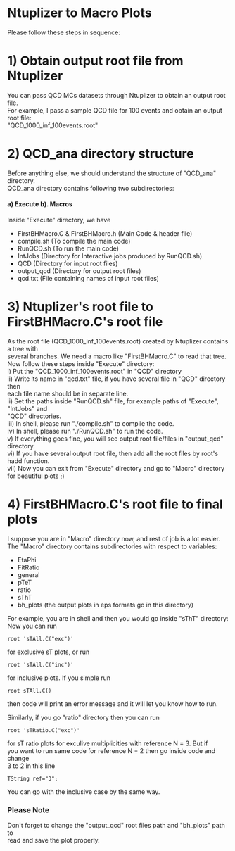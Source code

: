 # Ntuplizer to Macro Plots
Please follow these steps in sequence:
# 1) Obtain output root file from Ntuplizer
You can pass QCD MCs datasets through Ntuplizer to obtain an output root file.  
For example, I pass a sample QCD file for 100 events and obtain an output root file:  
"QCD_1000_inf_100events.root"  
# 2) QCD_ana directory structure
Before anything else, we should understand the structure of "QCD_ana" directory.  
QCD_ana directory contains following two subdirectories:    
#### a) Execute b). Macros    
Inside "Execute" directory, we have  
- FirstBHMacro.C & FirstBHMacro.h (Main Code & header file)
- compile.sh (To compile the main code)
- RunQCD.sh (To run the main code)
- IntJobs (Directory for Interactive jobs produced by RunQCD.sh)
- QCD (Directory for input root files)
- output_qcd (Directory for output root files)
- qcd.txt (File containing names of input root files)
  
# 3) Ntuplizer's root file to FirstBHMacro.C's root file  
As the root file (QCD_1000_inf_100events.root) created by Ntuplizer contains a tree with  
several branches. We need a macro like "FirstBHMacro.C" to read that tree.  
Now follow these steps inside "Execute" directory:  
i)   Put the "QCD_1000_inf_100events.root" in "QCD" directory  
ii)  Write its name in "qcd.txt" file, if you have several file in "QCD" directory then  
each file name should be in separate line.  
ii)  Set the paths inside "RunQCD.sh" file, for example paths of "Execute", "IntJobs" and  
"QCD" directories.  
iii) In shell, please run "./compile.sh" to compile the code.  
iv)  In shell, please run "./RunQCD.sh" to run the code.  
v)   If everything goes fine, you will see output root file/files in "output_qcd" directory.  
vi)  If you have several output root file, then add all the root files by root's hadd function.  
vii) Now you can exit from "Execute" directory and go to "Macro" directory for beautiful plots ;)  

# 4) FirstBHMacro.C's root file to final plots  
I suppose you are in "Macro" directory now, and rest of job is a lot easier.
The "Macro" directory contains subdirectories with respect to variables:
- EtaPhi   
- FitRatio 
- general  
- pTeT     
- ratio    
- sThT  
- bh_plots (the output plots in eps formats go in this directory)

For example, you are in shell and then you would go inside "sThT" directory:
Now you can run
```
root 'sTAll.C("exc")'
```
for exclusive sT plots, or run 
```
root 'sTAll.C("inc")'
```
for inclusive plots.
If you simple run
```
root sTAll.C()
```
then code will print an error message and it will let you know how to run.

Similarly, if you go "ratio" directory then you can run
```
root 'sTRatio.C("exc")'
``` 
for sT ratio plots for exculive multiplicities with reference N = 3. But if   
you want to run same code for reference N = 2 then go inside code and change  
3 to 2 in this line
```
TString ref="3";
```
You can go with the inclusive case by the same way.
### Please Note
Don't forget to change the "output_qcd" root files path  and "bh_plots" path to   
read and save the plot properly.




